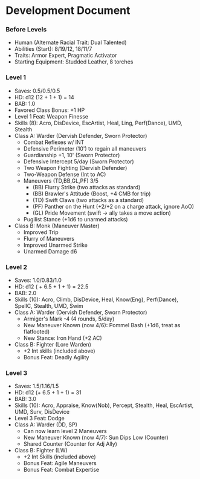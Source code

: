 # Development Document

### Before Levels
* Human (Alternate Racial Trait: Dual Talented)
* Abilities (Start): 8/19/12, 18/11/7
* Traits: Armor Expert, Pragmatic Activator
* Starting Equipment: Studded Leather, 8 torches

### Level 1
* Saves: 0.5/0.5/0.5
* HD: d12 (12 + 1 + 1) = 14
* BAB: 1.0
* Favored Class Bonus: +1 HP
* Level 1 Feat: Weapon Finesse
* Skills (8): Acro, DisDevice, EscArtist, Heal, Ling, Perf(Dance), UMD, Stealth
* Class A: Warder (Dervish Defender, Sworn Protector)
  - Combat Reflexes w/ INT
  - Defensive Perimeter (10') to regain all maneuvers
  - Guardianship +1, 10' (Sworn Protector)
  - Defensive Intercept 5/day (Sworn Protector)
  - Two Weapon Fighting (Dervish Defender)
  - Two-Weapon Defense (Int to AC)
  - Maneuvers (TD,BB,GL,PF) 3/5
    * (BB) Flurry Strike (two attacks as standard)
    * (BB) Brawler's Attitude (Boost, +4 CMB for trip)
    * (TD) Swift Claws (two attacks as a standard)
    * (PF) Panther on the Hunt (+2/+2 on a charge attack, ignore AoO)
    * (GL) Pride Movement (swift -> ally takes a move action)
  - Pugilist Stance (+1d6 to unarmed attacks)
* Class B: Monk (Maneuver Master)
  - Improved Trip
  - Flurry of Maneuvers
  - Improved Unarmed Strike
  - Unarmed Damage d6

### Level 2
* Saves: 1.0/0.83/1.0
* HD: d12 ( + 6.5 + 1 + 1) = 22.5
* BAB: 2.0
* Skills (10): Acro, Climb, DisDevice, Heal, Know(Eng), Perf(Dance), SpellC, Stealth, UMD, Swim
* Class A: Warder (Dervish Defender, Sworn Protector)
  - Armiger's Mark -4 (4 rounds, 5/day)
  - New Maneuver Known (now 4/6): Pommel Bash (+1d6, treat as flatfooted)
  - New Stance: Iron Hand (+2 AC)
* Class B: Fighter (Lore Warden)
  - +2 Int skills (included above)
  - Bonus Feat: Deadly Agility

### Level 3
* Saves: 1.5/1.16/1.5
* HD: d12 (+ 6.5 + 1 + 1) = 31
* BAB: 3.0
* Skills (10): Acro, Appraise, Know(Nob), Percept, Stealth, Heal, EscArtist, UMD, Surv, DisDevice
* Level 3 Feat: Dodge
* Class A: Warder (DD, SP)
  - Can now learn level 2 Maneuvers
  - New Maneuver Known (now 4/7): Sun Dips Low (Counter)
  - Shared Counter (Counter for Adj Ally)
* Class B: Fighter (LW)
  - +2 Int Skills (included above)
  - Bonus Feat: Agile Maneuvers
  - Bonus Feat: Combat Expertise
